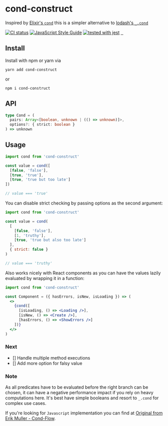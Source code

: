 # cond-construct

Inspired by [Elixir's `cond`](https://elixir-lang.org/getting-started/case-cond-and-if.html#cond) this is a simpler alternative to [lodash's `_.cond`](https://lodash.com/docs/4.17.15#cond)

[![CI status](https://circleci.com/gh/Mudassar045/cond-construct.svg?style=shield)](LINK)
[![JavaScript Style Guide](https://img.shields.io/badge/code_style-standard-brightgreen.svg)](https://standardjs.com)
[![tested with jest](https://img.shields.io/badge/tested_with-jest-99424f.svg)](https://github.com/facebook/jest)
<a aria-label="Package size" href="https://bundlephobia.com/result?p=cond-construct">
  <img alt="" src="https://badgen.net/bundlephobia/minzip/cond-construct">
</a>
<a href="https://github.com/mudassar045/cond-construct" target="\_parent">
  <img alt="" src="https://img.shields.io/github/stars/mudassar045/cond-construct.svg?style=social&label=Star" />
</a>
<a href="https://twitter.com/mudssrali" target="\_parent">
  <img alt="" src="https://img.shields.io/twitter/follow/mudssrali.svg?style=social&label=Follow" />
</a>


## Install

Install with npm or yarn via

```
yarn add cond-construct
```

or

```
npm i cond-construct
```

## API

```ts
type Cond = (
  pairs: Array<[boolean, unknown | (() => unknown)]>,
  options?: { strict: boolean }
) => unknown
```

## Usage

```js
import cond from 'cond-construct'

const value = cond([
  [false, 'false'],
  [true, 'true'],
  [true, 'true but too late']
])

// value === 'true'
```

You can disable strict checking by passing options as the second argument:

```js
import cond from 'cond-construct'

const value = cond(
  [
    [false, 'false'],
    [1, 'truthy'],
    [true, 'true but also too late']
  ],
  { strict: false }
)

// value === 'truthy'
```

Also works nicely with React components as you can have the values lazily evaluated by wrapping it in a function:

```jsx
import cond from 'cond-construct'

const Component = ({ hasErrors, isNew, isLoading }) => (
  <>
    {cond([
      [isLoading, () => <Loading />],
      [isNew, () => <Create />],
      [hasErrors, () => <ShowErrors />]
    ])}
  </>
)
```

### Next

- [] Handle multiple method executions
- [] Add more option for falsy value

### Note

As all predicates have to be evaluated before the right branch can be chosen, it can have a negative performance impact if you rely on heavy computations here. It's best have simple booleans and resort to `_.cond` for complex use cases.

If you're looking for `Javascript` implementation you can find at [Original from Erik Muller - Cond-Flow](https://github.com/erikmueller/cond-flow).

